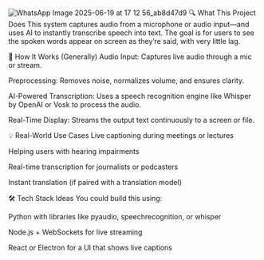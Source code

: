 ![WhatsApp Image 2025-06-19 at 17 12 56_ab8d47d9](https://github.com/user-attachments/assets/76cf6429-7dc3-4efc-b6b4-31d7568c2e91)
🔍 What This Project Does
This system captures audio from a microphone or audio input—and uses AI to instantly transcribe speech into text. The goal is for users to see the spoken words appear on screen as they’re said, with very little lag.

🧠 How It Works (Generally)
Audio Input: Captures live audio through a mic or stream.

Preprocessing: Removes noise, normalizes volume, and ensures clarity.

AI-Powered Transcription: Uses a speech recognition engine like Whisper by OpenAI or Vosk to process the audio.

Real-Time Display: Streams the output text continuously to a screen or file.

💡 Real-World Use Cases
Live captioning during meetings or lectures

Helping users with hearing impairments

Real-time transcription for journalists or podcasters

Instant translation (if paired with a translation model)

🛠️ Tech Stack Ideas
You could build this using:

Python with libraries like pyaudio, speechrecognition, or whisper

Node.js + WebSockets for live streaming

React or Electron for a UI that shows live captions
